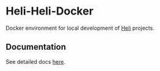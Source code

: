 # Heli-Heli-Docker

Docker environment for local development of [Heli](https://heli.life/) projects.

## Documentation

See detailed docs [here](docs/README.md).
